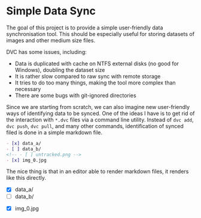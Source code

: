 # Simple Data Sync

The goal of this project is to provide a simple user-friendly data
synchronisation tool. This should be especially useful for storing datasets of
images and other medium size files.

DVC has some issues, including:

- Data is duplicated with cache on NTFS external disks (no good for Windows),
  doubling the dataset size
- It is rather slow compared to raw sync with remote storage
- It tries to do too many things, making the tool more complex than necessary
- There are some bugs with git-ignored directories

Since we are starting from scratch, we can also imagine new user-friendly ways
of identifying data to be synced. One of the ideas I have is to get rid of the
interaction with `*.dvc` files via a command line utility. Instead of `dvc add`,
`dvc push`, `dvc pull`, and many other commands, identification of synced filed
is done in a simple markdown file.

```md
- [x] data_a/
- [ ] data_b/
<!-- - [ ] untracked.png -->
- [x] img_0.jpg
```

The nice thing is that in an editor able to render markdown files, it renders
like this directly.

- [x] data_a/
- [ ] data_b/
<!-- - [ ] untracked.png -->
- [x] img_0.jpg
